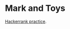 # Mark and Toys

[Hackerrank practice](https://www.hackerrank.com/challenges/mark-and-toys/problem?h_l=interview&playlist_slugs%5B%5D%5B%5D%5B%5D%5B%5D%5B%5D=interview-preparation-kit&playlist_slugs%5B%5D%5B%5D%5B%5D%5B%5D%5B%5D=sorting&isFullScreen=false).
